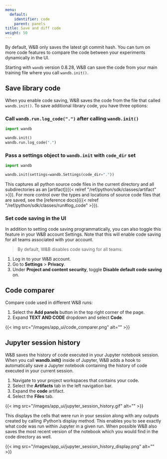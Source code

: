 ```yaml
---
menu:
  default:
    identifier: code
    parent: panels
title: Save and diff code
weight: 50
---
```


By default, W&B only saves the latest git commit hash. You can turn on more code features to compare the code between your experiments dynamically in the UI.

Starting with `wandb` version 0.8.28, W&B can save the code from your main training file where you call `wandb.init()`. 

## Save library code

When you enable code saving, W&B saves the code from the file that called `wandb.init()`. To save additional library code, you have three options:

### Call `wandb.run.log_code(".")` after calling `wandb.init()`

```python
import wandb

wandb.init()
wandb.run.log_code(".")
```

### Pass a settings object to `wandb.init` with `code_dir` set

```python
import wandb

wandb.init(settings=wandb.Settings(code_dir="."))
```

This captures all python source code files in the current directory and all subdirectories as an [artifact]({{< relref "/ref/python/sdk/classes/artifact" >}}). For more control over the types and locations of source code files that are saved, see the [reference docs]({{< relref "/ref/python/sdk/classes/run#log_code" >}}).

### Set code saving in the UI

In addition to setting code saving programmatically, you can also toggle this feature in your W&B account Settings. Note that this will enable code saving for all teams associated with your account.

> By default, W&B disables code saving for all teams.

1. Log in to your W&B account.
2. Go to **Settings** > **Privacy**.
3. Under **Project and content security**, toggle **Disable default code saving** on. 

## Code comparer
Compare code used in different W&B runs:

1. Select the **Add panels** button in the top right corner of the page.
2. Expand **TEXT AND CODE** dropdown and select **Code**.


{{< img src="/images/app_ui/code_comparer.png" alt="" >}}

## Jupyter session history

W&B saves the history of code executed in your Jupyter notebook session. When you call **wandb.init()** inside of Jupyter, W&B adds a hook to automatically save a Jupyter notebook containing the history of code executed in your current session. 


1. Navigate to your project workspaces that contains your code.
2. Select the **Artifacts** tab in the left navigation bar.
3. Expand the **code** artifact.
4. Select the **Files** tab.

{{< img src="/images/app_ui/jupyter_session_history.gif" alt="" >}}

This displays the cells that were run in your session along with any outputs created by calling iPython’s display method. This enables you to see exactly what code was run within Jupyter in a given run. When possible W&B also saves the most recent version of the notebook which you would find in the code directory as well.

{{< img src="/images/app_ui/jupyter_session_history_display.png" alt="" >}}